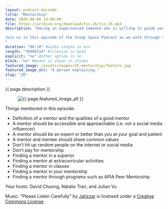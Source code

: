 ```yaml
---
layout: podcast-episode
title: "Mentorship"
date: 2020-08-06 14:08:00
file: https://archive.org/download/tss-26/tss-26.mp3
description: "Having an experienced someone who is willing to guide you through the nuances of a field and support you as you achieve your goals is extremely important, but where and how can you find this special mentor? 

Join us in this episode of the Study Space Podcast as we walk through the methods that were instrumental in helping us find a mentor and others that are less than amazing. 
"
duration: "80:10" #audio length in min
length: "70995514" #filesize in byte
explicit: "no" #other option is no
block: "no" #means is shown in itunes
featured_image: /assets/images/25-mentorship/feature.jpg
featured_image_alt: "A person explaining."
slug: "26"
---
```


{{ page.description }}

<figure class="figure">
    <img src="{{ page.featured_image }}" alt="{{ page.featured_image_alt }}" class="mx-auto mt-5 mb-2 d-block w-75" />
</figure>

Things mentioned in this episode:

- Definition of a mentor and the qualities of a good mentor
- A mentor should be accessible and approachable (i.e. not a social media influencer)
- A mentor should be an expert or better than you at your goal and patient
- A mentor and mentee should share common values 
- Don’t hit up random people on the internet or social media 
- Don’t pay for mentorship 
- Finding a mentor in a superior 
- Finding a mentor at extracurricular activities 
- Finding a mentor in classes
- Finding a mentor in your mentorship 
- Finding a mentor through programs such as APIA Peer Mentorship 


Your hosts: David Chuong, Natalie Tran, and Julian Vu

Music: "Please Listen Carefully" by [Jahzzar](https://soundcloud.com/jahzzar) is licensed under a [Creative Commons License](http://creativecommons.org/licenses/by-sa/3.0/).